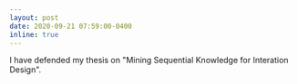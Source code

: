 ```yaml
---
layout: post
date: 2020-09-21 07:59:00-0400
inline: true
---
```


I have defended my thesis on "Mining Sequential Knowledge for Interation Design".